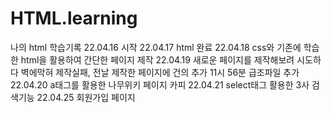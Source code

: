 # HTML.learning
나의 html 학습기록 22.04.16 시작
22.04.17 html 완료
22.04.18 css와 기존에 학습한 html을 활용하여 간단한 페이지 제작
22.04.19 새로운 페이지를 제작해보려 시도하다 벽에막혀 제작실패, 전날 제작한 페이지에 건의 추가 11시 56분 급조파일 추가
22.04.20 a태그를 활용한 나무위키 페이지 카피
22.04.21 select태그 활용한 3사 검색기능
22.04.25 회원가입 페이지
